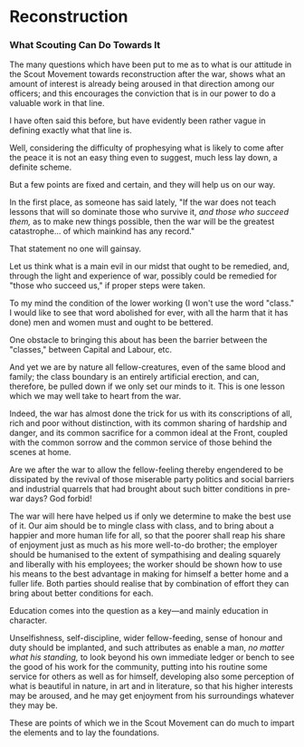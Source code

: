 # Reconstruction

### What Scouting Can Do Towards It

The many questions which have been put to me as to what is our attitude in the Scout Movement towards reconstruction after the war, shows what an amount of interest is already being aroused in that direction among our officers; and this encourages the conviction that is in our power to do a valuable work in that line.

I have often said this before, but have evidently been rather vague in defining exactly what that line is.

Well, considering the difficulty of prophesying what is likely to come after the peace it is not an easy thing even to suggest, much less lay down, a definite scheme.

But a few points are fixed and certain, and they will help us on our way.

In the first place, as someone has said lately, "If the war does not teach lessons that will so dominate those who survive it, *and those who succeed them,* as to make new things possible, then the war will be the greatest catastrophe... of which mainkind has any record."

That statement no one will gainsay.

Let us think what is a main evil in our midst that ought to be remedied, and, through the light and experience of war, possibly could be remedied for "those who succeed us," if proper steps were taken.

To my mind the condition of the lower working (I won't use the word "class." I would like to see that word abolished for ever, with all the harm that it has done) men and women must and ought to be bettered.

One obstacle to bringing this about has been the barrier between the "classes," between Capital and Labour, etc.

And yet we are by nature all fellow-creatures, even of the same blood and family; the class boundary is an entirely artificial erection, and can, therefore, be pulled down if we only set our minds to it. This is one lesson which we may well take to heart from the war.

Indeed, the war has almost done the trick for us with its conscriptions of all, rich and poor without distinction, with its common sharing of hardship and danger, and its common sacrifice for a common ideal at the Front, coupled with the common sorrow and the common service of those behind the scenes at home.

Are we after the war to allow the fellow-feeling thereby engendered to be dissipated by the revival of those miserable party politics and social barriers and industrial quarrels that had brought about such bitter conditions in pre-war days? God forbid!

The war will here have helped us if only we determine to make the best use of it. Our aim should be to mingle class with class, and to bring about a happier and more human life for all, so that the poorer shall reap his share of enjoyment just as much as his more well-to-do brother; the employer should be humanised to the extent of sympathising and dealing squarely and liberally with his employees; the worker should be shown how to use his means to the best advantage in making for himself a better home and a fuller life. Both parties should realise that by combination of effort they can bring about better conditions for each.

Education comes into the question as a key—and mainly education in character.

Unselfishness, self-discipline, wider fellow-feeding, sense of honour and duty should be implanted, and such attributes as enable a man, *no matter what his standing,* to look beyond his own immediate ledger or bench to see the good of his work for the community, putting into his routine some service for others as well as for himself, developing also some perception of what is beautiful in nature, in art and in literature, so that his higher interests may be aroused, and he may get enjoyment from his surroundings whatever they may be.

These are points of which we in the Scout Movement can do much to impart the elements and to lay the foundations.
